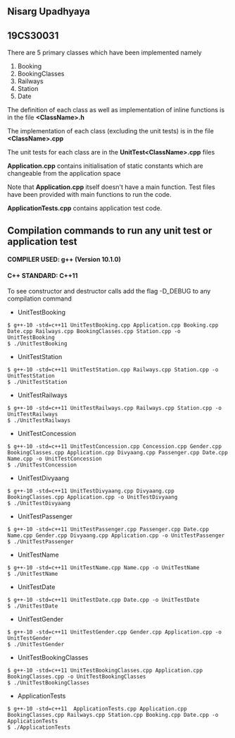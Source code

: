 ## Nisarg Upadhyaya
## 19CS30031

There are 5 primary classes which have been implemented namely
1. Booking
2. BookingClasses
3. Railways
4. Station
5. Date

The definition of each class as well as implementation of inline functions is in the file **\<ClassName\>.h**

The implementation of each class (excluding the unit tests) is in the file **\<ClassName\>.cpp**

The unit tests for each class are in the **UnitTest\<ClassName\>.cpp** files

**Application.cpp** contains initialisation of static constants which are changeable from the application space

Note that **Application.cpp** itself doesn't have a main function. Test files have been provided with main functions to run the code.

**ApplicationTests.cpp** contains application test code.

## Compilation commands to run any unit test or application test

#### COMPILER USED: g++ (Version 10.1.0)
#### C++ STANDARD: C++11

To see constructor and destructor calls add the flag -D_DEBUG to any compilation command

- UnitTestBooking
```
$ g++-10 -std=c++11 UnitTestBooking.cpp Application.cpp Booking.cpp Date.cpp Railways.cpp BookingClasses.cpp Station.cpp -o UnitTestBooking
$ ./UnitTestBooking
```

- UnitTestStation
```
$ g++-10 -std=c++11 UnitTestStation.cpp Railways.cpp Station.cpp -o UnitTestStation
$ ./UnitTestStation
```

- UnitTestRailways
```
$ g++-10 -std=c++11 UnitTestRailways.cpp Railways.cpp Station.cpp -o UnitTestRailways
$ ./UnitTestRailways
```

- UnitTestConcession
```
$ g++-10 -std=c++11 UnitTestConcession.cpp Concession.cpp Gender.cpp BookingClasses.cpp Application.cpp Divyaang.cpp Passenger.cpp Date.cpp Name.cpp -o UnitTestConcession
$ ./UnitTestConcession
```

- UnitTestDivyaang
```
$ g++-10 -std=c++11 UnitTestDivyaang.cpp Divyaang.cpp BookingClasses.cpp Application.cpp -o UnitTestDivyaang
$ ./UnitTestDivyaang
```

- UnitTestPassenger
```
$ g++-10 -std=c++11 UnitTestPassenger.cpp Passenger.cpp Date.cpp Name.cpp Gender.cpp Divyaang.cpp Application.cpp -o UnitTestPassenger
$ ./UnitTestPassenger
```

- UnitTestName
```
$ g++-10 -std=c++11 UnitTestName.cpp Name.cpp -o UnitTestName
$ ./UnitTestName
```

- UnitTestDate
```
$ g++-10 -std=c++11 UnitTestDate.cpp Date.cpp -o UnitTestDate
$ ./UnitTestDate
```

- UnitTestGender
```
$ g++-10 -std=c++11 UnitTestGender.cpp Gender.cpp Application.cpp -o UnitTestGender
$ ./UnitTestGender
```

- UnitTestBookingClasses
```
$ g++-10 -std=c++11 UnitTestBookingClasses.cpp Application.cpp BookingClasses.cpp -o UnitTestBookingClasses
$ ./UnitTestBookingClasses
```

- ApplicationTests
```
$ g++-10 -std=c++11  ApplicationTests.cpp Application.cpp BookingClasses.cpp Railways.cpp Station.cpp Booking.cpp Date.cpp -o ApplicationTests
$ ./ApplicationTests
```
